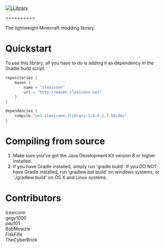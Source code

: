 [<img src="http://i.imgur.com/KOyR7CV.png" alt="LLibrary" align="center"/>](https://github.com/iLexiconn/LLibrary)

==========

The lightweight Minecraft modding library.

Quickstart
==========
To use this library, all you have to do is adding it as dependency in the Gradle build script.
```gradle
repositories {
    maven {
        name = "ilexiconn"
        url = "http://maven.ilexiconn.net"
    }
}

dependencies {
    compile "net.ilexiconn:llibrary:1.0.0-1.7.10:dev"
}
```

Compiling from source
==========
1. Make sure you've got the Java Development Kit version 8 or higher installed.
2. If you have Gradle installed, simply run 'gradle build'. If you DO NOT have Gradle installed, run 'gradlew.bat build' on windows systems, or './gradlew build' on OS X and Linux systems.

Contributors
==========
iLexiconn  
gegy1000  
pau101  
BobMowzie  
FiskFille  
TheCyberBrick